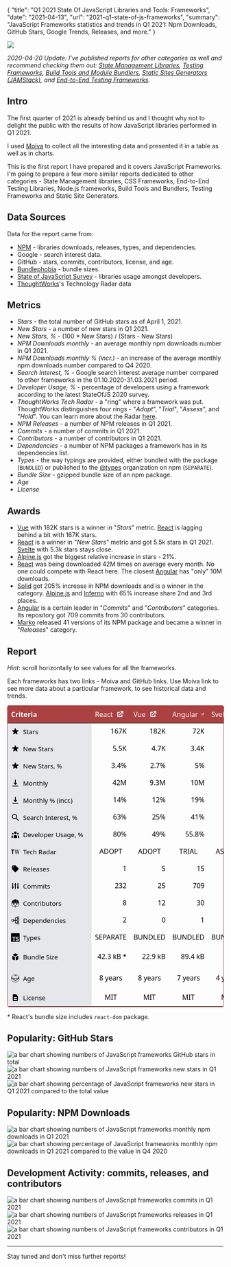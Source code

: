 {
    "title": "Q1 2021 State Of JavaScript Libraries and Tools: Frameworks",
    "date": "2021-04-13",
    "url": "2021-q1-state-of-js-frameworks",
    "summary": "JavaScript Frameworks statistics and trends in Q1 2021: Npm Downloads, GitHub Stars, Google Trends, Releases, and more."
}

![](/blog/images/2021-q1-report/logo.png)

*2020-04-20 Update: I've published reports for other categories as well and recommend checking them out: [State Management Libraries](https://moiva.io/blog/2021-q1-report-state-management), [Testing Frameworks](https://moiva.io/blog/2021-q1-report-js-testing-libraries), [Build Tools and Module Bundlers](https://moiva.io/blog/2021-q1-report-js-build-tools-bundlers), [Static Sites Generators (JAMStack)](https://moiva.io/blog/2021-q1-report-js-jamstack), and [End-to-End Testing Frameworks](https://moiva.io/blog/2021-q1-report-end-to-end-testing-frameworks).*

## Intro
The first quarter of 2021 is already behind us and I thought why not to delight the public with the results of how JavaScript libraries performed in Q1 2021.

I used [Moiva](http://moiva.io/) to collect all the interesting data and presented it in a table as well as in charts.

This is the first report I have prepared and it covers JavaScript Frameworks. I'm going to prepare a few more similar reports dedicated to other categories - State Management libraries, CSS Frameworks, End-to-End Testing Libraries, Node.js frameworks, Build Tools and Bundlers, Testing Frameworks and Static Site Generators.

## Data Sources
Data for the report came from:
- [NPM](https://www.npmjs.com/) - libraries downloads, releases, types, and dependencies.
- Google - search interest data.
- GitHub - stars, commits, contributors, license, and age.
- [Bundlephobia](https://bundlephobia.com/) - bundle sizes.
- [State of JavaScript Survey](https://stateofjs.com/) - libraries usage amongst developers.
- [ThoughtWorks](https://www.thoughtworks.com/)'s Technology Radar data

## Metrics
- *Stars* - the total number of GitHub stars as of April 1, 2021.
- *New Stars* - a number of new stars in Q1 2021.
- *New Stars, %* - (100 * New Stars) / (Stars - New Stars)
- *NPM Downloads monthly* - an average monthly npm downloads number in Q1 2021.
- *NPM Downloads monthly % (incr.)* - an increase of the average monthly npm downloads number compared to Q4 2020.
- *Search Interest, %* - Google search interest average number compared to other frameworks in the 01.10.2020-31.03.2021 period.
- *Developer Usage, %* - percentage of developers using a framework according to the latest StateOfJS 2020 survey.
- *ThoughtWorks Tech Radar* - a "ring" where a framework was put. ThoughtWorks distinguishes four rings - "*Adopt*", "*Trial*", "*Assess*", and "*Hold*". You can learn more about the Radar [here](https://www.thoughtworks.com/radar/faq).
- *NPM Releases* - a number of NPM releases in Q1 2021.
- *Commits* - a number of commits in Q1 2021.
- *Contributors* - a number of contributors in Q1 2021.
- *Dependencies* - a number of NPM packages a framework has in its dependencies list.
- *Types* - the way typings are provided, either bundled with the package (`BUNDLED`) or published to the [@types](https://www.npmjs.com/~types) organization on npm (`SEPARATE`).
- *Bundle Size* - gzipped bundle size of an npm package.
- *Age*
- *License*

## Awards
- [Vue](https://github.com/vuejs/vue) with 182K stars is a winner in "*Stars*" metric. [React](https://github.com/facebook/react) is lagging behind a bit with 167K stars.
- [React](https://github.com/facebook/react) is a winner in "*New Stars*" metric and got 5.5k stars in Q1 2021. [Svelte](https://github.com/sveltejs/svelte) with 5.3k stars stays close.
- [Alpine.js](https://github.com/alpinejs/alpine) got the biggest relative increase in stars - 21%.
- [React](https://github.com/facebook/react) was being downloaded 42M times on average every month. No one could compete with React here. The closest [Angular](https://github.com/angular/angular) has "only" 10M downloads.
- [Solid](https://github.com/ryansolid/solid) got 205% increase in NPM downloads and is a winner in the category. [Alpine.js](https://github.com/alpinejs/alpine) and [Inferno](https://github.com/infernojs/inferno) with 65% increase share 2nd and 3rd places.
- [Angular](https://github.com/angular/angular) is a certain leader in "*Commits*" and "*Contributors*" categories. Its repository got 709 commits from 30 contributors.
- [Marko](https://github.com/marko-js/marko) released 41 versions of its NPM package and became a winner in "*Releases*" category.

## Report
*Hint*: scroll horizontally to see values for all the frameworks.

Each frameworks has two links - Moiva and GitHub links. Use Moiva link to see more data about a particular framework, to see historical data and trends.

<style type='text/css'>
.wrapper-2021q1 {
    border-color: rgba(172, 65, 66, 1);
    border-radius: 0.25rem;
    border-width: 1px;
    border-style: solid;
    width: 100%;
    overflow: scroll;
}
.wrapper-2021q1 table {
  padding: 0;
  margin: 0;
  border: none;
    font-size: 16px;
    border-width: 1px;
    table-layout: auto;
    border-collapse: collapse;
    text-indent: 0;
    border-color: inherit;
    font-family: ui-sans-serif, system-ui, -apple-system, BlinkMacSystemFont, "Segoe UI", Roboto, "Helvetica Neue", Arial, "Noto Sans", sans-serif, "Apple Color Emoji", "Segoe UI Emoji", "Segoe UI Symbol", "Noto Color Emoji";
}
.wrapper-2021q1 thead {
    background-color: rgba(172, 65, 66, 1.0);
    color: white;
}
.wrapper-2021q1 thead th {
    z-index: 1;
    border: none;
}

.wrapper-2021q1 thead th:first-child {
    background-color: rgba(172, 65, 66, 1.0);
    height: 2.5rem;
    position: -webkit-sticky;
    position: sticky;
    left: 0;
    z-index: 2;
}

.wrapper-2021q1 thead th:first-child div {
    width: 180px;
}

.wrapper-2021q1 thead th div {
    display: flex;
}

.wrapper-2021q1 tbody {
    color: black;
}

.wrapper-2021q1 tbody th {
    font-weight: 500;
    font-size: 15px;
    position: -webkit-sticky;
    position: sticky;
    left: 0;
    z-index: 1;
    background-color: rgba(229, 231, 235, 1.0) !important;
    padding-left: 0.5rem;
    padding-right: 0.5rem;
    border-left: none;
}

.wrapper-2021q1 tbody tr {
    height: 40px;
}

.wrapper-2021q1 td, th {
    border-bottom: none;
    border-top: none;
}

.wrapper-2021q1 a.primary-link {
    font-weight: 400;
    color: rgba(255, 255, 255, 1) !important;
}

.wrapper-2021q1 a.primary-link:hover {
    font-weight: 400;
    --tw-text-opacity: 1;
    color: rgba(255, 255, 255, var(--tw-text-opacity));
    text-decoration: underline;
}
.wrapper-2021q1 a, .link {
    cursor: pointer;
    font-weight: 400;
    color: rgba(172, 65, 66, 1);
}
.wrapper-2021q1 a {
    color: inherit;
    text-decoration: inherit;
}

.wrapper-2021q1 .ml-2 {
    margin-left: 0.5rem;
}
.wrapper-2021q1 svg {
    display: block;
    vertical-align: middle;
}
.wrapper-2021q1 .w-5 {
    width: 1.25rem;
}
.wrapper-2021q1 .h-5 {
    height: 1.25rem;
}
.wrapper-2021q1 .border-r {
    border-right-width: 1px !important;
}

.wrapper-2021q1 .border-gray-300 {
    border-color: rgba(209, 213, 219, 1);
}

.wrapper-2021q1 .items-center {
    align-items: center;
}

.wrapper-2021q1 .flex {
    display: flex;
}
.wrapper-2021q1 .justify-end {
    justify-content: flex-end;
}
.wrapper-2021q1 .justify-center {
    justify-content: center;
}
</style>

<div class="wrapper-2021q1"><table><thead class="text-white bg-primary"><tr><th scope="col"><div class="w-52">Criteria</div></th><th scope="col"><div><a href="/?npm=react" class="primary-link">React</a><a href="https://github.com/facebook/react" target="_blank" class="ml-2 primary-link"><svg xmlns="http://www.w3.org/2000/svg" class="w-5 h-5" viewBox="0 0 20 20" fill="currentColor"><path d="M11 3a1 1 0 100 2h2.586l-6.293 6.293a1 1 0 101.414 1.414L15 6.414V9a1 1 0 102 0V4a1 1 0 00-1-1h-5z"></path><path d="M5 5a2 2 0 00-2 2v8a2 2 0 002 2h8a2 2 0 002-2v-3a1 1 0 10-2 0v3H5V7h3a1 1 0 000-2H5z"></path></svg></a></div></th><th scope="col"><div><a href="/?npm=vue" class="primary-link">Vue</a><a href="https://github.com/vuejs/vue" target="_blank" class="ml-2 primary-link"><svg xmlns="http://www.w3.org/2000/svg" class="w-5 h-5" viewBox="0 0 20 20" fill="currentColor"><path d="M11 3a1 1 0 100 2h2.586l-6.293 6.293a1 1 0 101.414 1.414L15 6.414V9a1 1 0 102 0V4a1 1 0 00-1-1h-5z"></path><path d="M5 5a2 2 0 00-2 2v8a2 2 0 002 2h8a2 2 0 002-2v-3a1 1 0 10-2 0v3H5V7h3a1 1 0 000-2H5z"></path></svg></a></div></th><th scope="col"><div><a href="/?npm=@angular/core" class="primary-link">Angular</a><a href="https://github.com/angular/angular" target="_blank" class="ml-2 primary-link"><svg xmlns="http://www.w3.org/2000/svg" class="w-5 h-5" viewBox="0 0 20 20" fill="currentColor"><path d="M11 3a1 1 0 100 2h2.586l-6.293 6.293a1 1 0 101.414 1.414L15 6.414V9a1 1 0 102 0V4a1 1 0 00-1-1h-5z"></path><path d="M5 5a2 2 0 00-2 2v8a2 2 0 002 2h8a2 2 0 002-2v-3a1 1 0 10-2 0v3H5V7h3a1 1 0 000-2H5z"></path></svg></a></div></th><th scope="col"><div><a href="/?npm=svelte" class="primary-link">Svelte</a><a href="https://github.com/sveltejs/svelte" target="_blank" class="ml-2 primary-link"><svg xmlns="http://www.w3.org/2000/svg" class="w-5 h-5" viewBox="0 0 20 20" fill="currentColor"><path d="M11 3a1 1 0 100 2h2.586l-6.293 6.293a1 1 0 101.414 1.414L15 6.414V9a1 1 0 102 0V4a1 1 0 00-1-1h-5z"></path><path d="M5 5a2 2 0 00-2 2v8a2 2 0 002 2h8a2 2 0 002-2v-3a1 1 0 10-2 0v3H5V7h3a1 1 0 000-2H5z"></path></svg></a></div></th><th scope="col"><div><a href="/?npm=ember-source" class="primary-link">Ember</a><a href="https://github.com/emberjs/ember.js" target="_blank" class="ml-2 primary-link"><svg xmlns="http://www.w3.org/2000/svg" class="w-5 h-5" viewBox="0 0 20 20" fill="currentColor"><path d="M11 3a1 1 0 100 2h2.586l-6.293 6.293a1 1 0 101.414 1.414L15 6.414V9a1 1 0 102 0V4a1 1 0 00-1-1h-5z"></path><path d="M5 5a2 2 0 00-2 2v8a2 2 0 002 2h8a2 2 0 002-2v-3a1 1 0 10-2 0v3H5V7h3a1 1 0 000-2H5z"></path></svg></a></div></th><th scope="col"><div><a href="/?npm=alpinejs" class="primary-link">Alpine.js</a><a href="https://github.com/alpinejs/alpine" target="_blank" class="ml-2 primary-link"><svg xmlns="http://www.w3.org/2000/svg" class="w-5 h-5" viewBox="0 0 20 20" fill="currentColor"><path d="M11 3a1 1 0 100 2h2.586l-6.293 6.293a1 1 0 101.414 1.414L15 6.414V9a1 1 0 102 0V4a1 1 0 00-1-1h-5z"></path><path d="M5 5a2 2 0 00-2 2v8a2 2 0 002 2h8a2 2 0 002-2v-3a1 1 0 10-2 0v3H5V7h3a1 1 0 000-2H5z"></path></svg></a></div></th><th scope="col"><div><a href="/?npm=inferno" class="primary-link">Inferno</a><a href="https://github.com/infernojs/inferno" target="_blank" class="ml-2 primary-link"><svg xmlns="http://www.w3.org/2000/svg" class="w-5 h-5" viewBox="0 0 20 20" fill="currentColor"><path d="M11 3a1 1 0 100 2h2.586l-6.293 6.293a1 1 0 101.414 1.414L15 6.414V9a1 1 0 102 0V4a1 1 0 00-1-1h-5z"></path><path d="M5 5a2 2 0 00-2 2v8a2 2 0 002 2h8a2 2 0 002-2v-3a1 1 0 10-2 0v3H5V7h3a1 1 0 000-2H5z"></path></svg></a></div></th><th scope="col"><div><a href="/?npm=preact" class="primary-link">Preact</a><a href="https://github.com/preactjs/preact" target="_blank" class="ml-2 primary-link"><svg xmlns="http://www.w3.org/2000/svg" class="w-5 h-5" viewBox="0 0 20 20" fill="currentColor"><path d="M11 3a1 1 0 100 2h2.586l-6.293 6.293a1 1 0 101.414 1.414L15 6.414V9a1 1 0 102 0V4a1 1 0 00-1-1h-5z"></path><path d="M5 5a2 2 0 00-2 2v8a2 2 0 002 2h8a2 2 0 002-2v-3a1 1 0 10-2 0v3H5V7h3a1 1 0 000-2H5z"></path></svg></a></div></th><th scope="col"><div><a href="/?npm=hyperapp" class="primary-link">Hyperapp</a><a href="https://github.com/jorgebucaran/hyperapp" target="_blank" class="ml-2 primary-link"><svg xmlns="http://www.w3.org/2000/svg" class="w-5 h-5" viewBox="0 0 20 20" fill="currentColor"><path d="M11 3a1 1 0 100 2h2.586l-6.293 6.293a1 1 0 101.414 1.414L15 6.414V9a1 1 0 102 0V4a1 1 0 00-1-1h-5z"></path><path d="M5 5a2 2 0 00-2 2v8a2 2 0 002 2h8a2 2 0 002-2v-3a1 1 0 10-2 0v3H5V7h3a1 1 0 000-2H5z"></path></svg></a></div></th><th scope="col"><div><a href="/?npm=riot" class="primary-link">Riot</a><a href="https://github.com/riot/riot" target="_blank" class="ml-2 primary-link"><svg xmlns="http://www.w3.org/2000/svg" class="w-5 h-5" viewBox="0 0 20 20" fill="currentColor"><path d="M11 3a1 1 0 100 2h2.586l-6.293 6.293a1 1 0 101.414 1.414L15 6.414V9a1 1 0 102 0V4a1 1 0 00-1-1h-5z"></path><path d="M5 5a2 2 0 00-2 2v8a2 2 0 002 2h8a2 2 0 002-2v-3a1 1 0 10-2 0v3H5V7h3a1 1 0 000-2H5z"></path></svg></a></div></th><th scope="col"><div><a href="/?npm=angular" class="primary-link">AngularJS</a><a href="https://github.com/angular/angular.js" target="_blank" class="ml-2 primary-link"><svg xmlns="http://www.w3.org/2000/svg" class="w-5 h-5" viewBox="0 0 20 20" fill="currentColor"><path d="M11 3a1 1 0 100 2h2.586l-6.293 6.293a1 1 0 101.414 1.414L15 6.414V9a1 1 0 102 0V4a1 1 0 00-1-1h-5z"></path><path d="M5 5a2 2 0 00-2 2v8a2 2 0 002 2h8a2 2 0 002-2v-3a1 1 0 10-2 0v3H5V7h3a1 1 0 000-2H5z"></path></svg></a></div></th><th scope="col"><div><a href="/?npm=knockout" class="primary-link">Knockout</a><a href="https://github.com/knockout/knockout" target="_blank" class="ml-2 primary-link"><svg xmlns="http://www.w3.org/2000/svg" class="w-5 h-5" viewBox="0 0 20 20" fill="currentColor"><path d="M11 3a1 1 0 100 2h2.586l-6.293 6.293a1 1 0 101.414 1.414L15 6.414V9a1 1 0 102 0V4a1 1 0 00-1-1h-5z"></path><path d="M5 5a2 2 0 00-2 2v8a2 2 0 002 2h8a2 2 0 002-2v-3a1 1 0 10-2 0v3H5V7h3a1 1 0 000-2H5z"></path></svg></a></div></th><th scope="col"><div><a href="/?npm=solid-js" class="primary-link">Solid</a><a href="https://github.com/ryansolid/solid" target="_blank" class="ml-2 primary-link"><svg xmlns="http://www.w3.org/2000/svg" class="w-5 h-5" viewBox="0 0 20 20" fill="currentColor"><path d="M11 3a1 1 0 100 2h2.586l-6.293 6.293a1 1 0 101.414 1.414L15 6.414V9a1 1 0 102 0V4a1 1 0 00-1-1h-5z"></path><path d="M5 5a2 2 0 00-2 2v8a2 2 0 002 2h8a2 2 0 002-2v-3a1 1 0 10-2 0v3H5V7h3a1 1 0 000-2H5z"></path></svg></a></div></th><th scope="col"><div><a href="/?npm=mithril" class="primary-link">Mithril.js</a><a href="https://github.com/MithrilJS/mithril.js" target="_blank" class="ml-2 primary-link"><svg xmlns="http://www.w3.org/2000/svg" class="w-5 h-5" viewBox="0 0 20 20" fill="currentColor"><path d="M11 3a1 1 0 100 2h2.586l-6.293 6.293a1 1 0 101.414 1.414L15 6.414V9a1 1 0 102 0V4a1 1 0 00-1-1h-5z"></path><path d="M5 5a2 2 0 00-2 2v8a2 2 0 002 2h8a2 2 0 002-2v-3a1 1 0 10-2 0v3H5V7h3a1 1 0 000-2H5z"></path></svg></a></div></th><th scope="col"><div><a href="/?npm=aurelia-framework" class="primary-link">Aurelia</a><a href="https://github.com/aurelia/framework" target="_blank" class="ml-2 primary-link"><svg xmlns="http://www.w3.org/2000/svg" class="w-5 h-5" viewBox="0 0 20 20" fill="currentColor"><path d="M11 3a1 1 0 100 2h2.586l-6.293 6.293a1 1 0 101.414 1.414L15 6.414V9a1 1 0 102 0V4a1 1 0 00-1-1h-5z"></path><path d="M5 5a2 2 0 00-2 2v8a2 2 0 002 2h8a2 2 0 002-2v-3a1 1 0 10-2 0v3H5V7h3a1 1 0 000-2H5z"></path></svg></a></div></th><th scope="col"><div><a href="/?npm=stimulus" class="primary-link">Stimulus</a><a href="https://github.com/hotwired/stimulus" target="_blank" class="ml-2 primary-link"><svg xmlns="http://www.w3.org/2000/svg" class="w-5 h-5" viewBox="0 0 20 20" fill="currentColor"><path d="M11 3a1 1 0 100 2h2.586l-6.293 6.293a1 1 0 101.414 1.414L15 6.414V9a1 1 0 102 0V4a1 1 0 00-1-1h-5z"></path><path d="M5 5a2 2 0 00-2 2v8a2 2 0 002 2h8a2 2 0 002-2v-3a1 1 0 10-2 0v3H5V7h3a1 1 0 000-2H5z"></path></svg></a></div></th><th scope="col"><div><a href="/?npm=marko" class="primary-link">Marko</a><a href="https://github.com/marko-js/marko" target="_blank" class="ml-2 primary-link"><svg xmlns="http://www.w3.org/2000/svg" class="w-5 h-5" viewBox="0 0 20 20" fill="currentColor"><path d="M11 3a1 1 0 100 2h2.586l-6.293 6.293a1 1 0 101.414 1.414L15 6.414V9a1 1 0 102 0V4a1 1 0 00-1-1h-5z"></path><path d="M5 5a2 2 0 00-2 2v8a2 2 0 002 2h8a2 2 0 002-2v-3a1 1 0 10-2 0v3H5V7h3a1 1 0 000-2H5z"></path></svg></a></div></th></tr></thead><tbody><!-- Stars --><tr class="row"><th class="border-r border-gray-300"><div class="flex items-center border-r"><svg xmlns="http://www.w3.org/2000/svg" class="w-5 h-5" viewBox="0 0 20 20" fill="currentColor"><path d="M9.049 2.927c.3-.921 1.603-.921 1.902 0l1.07 3.292a1 1 0 00.95.69h3.462c.969 0 1.371 1.24.588 1.81l-2.8 2.034a1 1 0 00-.364 1.118l1.07 3.292c.3.921-.755 1.688-1.54 1.118l-2.8-2.034a1 1 0 00-1.175 0l-2.8 2.034c-.784.57-1.838-.197-1.539-1.118l1.07-3.292a1 1 0 00-.364-1.118L2.98 8.72c-.783-.57-.38-1.81.588-1.81h3.461a1 1 0 00.951-.69l1.07-3.292z"></path></svg><div class="ml-2">Stars</div></div></th><td class="border-r border-gray-300"><div class="flex justify-end">167K</div></td><td class="border-r border-gray-300"><div class="flex justify-end">182K</div></td><td class="border-r border-gray-300"><div class="flex justify-end">72K</div></td><td class="border-r border-gray-300"><div class="flex justify-end">46K</div></td><td class="border-r border-gray-300"><div class="flex justify-end">22K</div></td><td class="border-r border-gray-300"><div class="flex justify-end">15K</div></td><td class="border-r border-gray-300"><div class="flex justify-end">15K</div></td><td class="border-r border-gray-300"><div class="flex justify-end">29K</div></td><td class="border-r border-gray-300"><div class="flex justify-end">18K</div></td><td class="border-r border-gray-300"><div class="flex justify-end">14K</div></td><td class="border-r border-gray-300"><div class="flex justify-end">60K</div></td><td class="border-r border-gray-300"><div class="flex justify-end">10K</div></td><td class="border-r border-gray-300"><div class="flex justify-end">5.6K</div></td><td class="border-r border-gray-300"><div class="flex justify-end">13K</div></td><td class="border-r border-gray-300"><div class="flex justify-end">12K</div></td><td class="border-r border-gray-300"><div class="flex justify-end">10K</div></td><td class="border-r border-gray-300"><div class="flex justify-end">10K</div></td></tr><tr class="row"><th class="border-r border-gray-300"><div class="flex items-center border-r"><svg xmlns="http://www.w3.org/2000/svg" class="w-5 h-5" viewBox="0 0 20 20" fill="currentColor"><path d="M9.049 2.927c.3-.921 1.603-.921 1.902 0l1.07 3.292a1 1 0 00.95.69h3.462c.969 0 1.371 1.24.588 1.81l-2.8 2.034a1 1 0 00-.364 1.118l1.07 3.292c.3.921-.755 1.688-1.54 1.118l-2.8-2.034a1 1 0 00-1.175 0l-2.8 2.034c-.784.57-1.838-.197-1.539-1.118l1.07-3.292a1 1 0 00-.364-1.118L2.98 8.72c-.783-.57-.38-1.81.588-1.81h3.461a1 1 0 00.951-.69l1.07-3.292z"></path></svg><div class="ml-2">New Stars</div></div></th><td class="border-r border-gray-300 bg-gray-200"><div class="flex items-center justify-end">5.5K</div></td><td class="border-r border-gray-300 bg-gray-200"><div class="flex items-center justify-end">4.7K</div></td><td class="border-r border-gray-300 bg-gray-200"><div class="flex items-center justify-end">3.4K</div></td><td class="border-r border-gray-300 bg-gray-200"><div class="flex items-center justify-end">5.3K</div></td><td class="border-r border-gray-300 bg-gray-200"><div class="flex items-center justify-end">179</div></td><td class="border-r border-gray-300 bg-gray-200"><div class="flex items-center justify-end">2.7K</div></td><td class="border-r border-gray-300 bg-gray-200"><div class="flex items-center justify-end">181</div></td><td class="border-r border-gray-300 bg-gray-200"><div class="flex items-center justify-end">849</div></td><td class="border-r border-gray-300 bg-gray-200"><div class="flex items-center justify-end">213</div></td><td class="border-r border-gray-300 bg-gray-200"><div class="flex items-center justify-end">152</div></td><td class="border-r border-gray-300 bg-gray-200"><div class="flex items-center justify-end">203</div></td><td class="border-r border-gray-300 bg-gray-200"><div class="flex items-center justify-end">86</div></td><td class="border-r border-gray-300 bg-gray-200"><div class="flex items-center justify-end">746</div></td><td class="border-r border-gray-300 bg-gray-200"><div class="flex items-center justify-end">215</div></td><td class="border-r border-gray-300 bg-gray-200"><div class="flex items-center justify-end">86</div></td><td class="border-r border-gray-300 bg-gray-200"><div class="flex items-center justify-end">529</div></td><td class="border-r border-gray-300 bg-gray-200"><div class="flex items-center justify-end">272</div></td></tr><tr class="row"><th class="border-r border-gray-300"><div class="flex items-center border-r"><svg xmlns="http://www.w3.org/2000/svg" class="w-5 h-5" viewBox="0 0 20 20" fill="currentColor"><path d="M9.049 2.927c.3-.921 1.603-.921 1.902 0l1.07 3.292a1 1 0 00.95.69h3.462c.969 0 1.371 1.24.588 1.81l-2.8 2.034a1 1 0 00-.364 1.118l1.07 3.292c.3.921-.755 1.688-1.54 1.118l-2.8-2.034a1 1 0 00-1.175 0l-2.8 2.034c-.784.57-1.838-.197-1.539-1.118l1.07-3.292a1 1 0 00-.364-1.118L2.98 8.72c-.783-.57-.38-1.81.588-1.81h3.461a1 1 0 00.951-.69l1.07-3.292z"></path></svg><div class="ml-2">New Stars, %</div></div></th><td class="border-r border-gray-300"><div class="flex items-center justify-end">3.4% </div></td><td class="border-r border-gray-300"><div class="flex items-center justify-end">2.7% </div></td><td class="border-r border-gray-300"><div class="flex items-center justify-end">5% </div></td><td class="border-r border-gray-300"><div class="flex items-center justify-end">13% </div></td><td class="border-r border-gray-300"><div class="flex items-center justify-end">0.8% </div></td><td class="border-r border-gray-300"><div class="flex items-center justify-end">21% </div></td><td class="border-r border-gray-300"><div class="flex items-center justify-end">1.2% </div></td><td class="border-r border-gray-300"><div class="flex items-center justify-end">3% </div></td><td class="border-r border-gray-300"><div class="flex items-center justify-end">1.2% </div></td><td class="border-r border-gray-300"><div class="flex items-center justify-end">1.1% </div></td><td class="border-r border-gray-300"><div class="flex items-center justify-end">0.3% </div></td><td class="border-r border-gray-300"><div class="flex items-center justify-end">0.9% </div></td><td class="border-r border-gray-300"><div class="flex items-center justify-end">16% </div></td><td class="border-r border-gray-300"><div class="flex items-center justify-end">1.7% </div></td><td class="border-r border-gray-300"><div class="flex items-center justify-end">0.7% </div></td><td class="border-r border-gray-300"><div class="flex items-center justify-end">5.4% </div></td><td class="border-r border-gray-300"><div class="flex items-center justify-end">2.8% </div></td></tr><tr class="row"><th class="border-r border-gray-300"><div class="flex items-center border-r"><svg xmlns="http://www.w3.org/2000/svg" class="w-5 h-5" viewBox="0 0 20 20" fill="currentColor"><path fill-rule="evenodd" d="M3 17a1 1 0 011-1h12a1 1 0 110 2H4a1 1 0 01-1-1zm3.293-7.707a1 1 0 011.414 0L9 10.586V3a1 1 0 112 0v7.586l1.293-1.293a1 1 0 111.414 1.414l-3 3a1 1 0 01-1.414 0l-3-3a1 1 0 010-1.414z" clip-rule="evenodd"></path></svg><div class="ml-2">Monthly</div></div></th><td class="border-r border-gray-300 bg-gray-200"><div class="flex items-center justify-end">42M</div></td><td class="border-r border-gray-300 bg-gray-200"><div class="flex items-center justify-end">9.3M</div></td><td class="border-r border-gray-300 bg-gray-200"><div class="flex items-center justify-end">10M</div></td><td class="border-r border-gray-300 bg-gray-200"><div class="flex items-center justify-end">542K</div></td><td class="border-r border-gray-300 bg-gray-200"><div class="flex items-center justify-end">649K</div></td><td class="border-r border-gray-300 bg-gray-200"><div class="flex items-center justify-end">149K</div></td><td class="border-r border-gray-300 bg-gray-200"><div class="flex items-center justify-end">89K</div></td><td class="border-r border-gray-300 bg-gray-200"><div class="flex items-center justify-end">2.5M</div></td><td class="border-r border-gray-300 bg-gray-200"><div class="flex items-center justify-end">11K</div></td><td class="border-r border-gray-300 bg-gray-200"><div class="flex items-center justify-end">25K</div></td><td class="border-r border-gray-300 bg-gray-200"><div class="flex items-center justify-end">2.4M</div></td><td class="border-r border-gray-300 bg-gray-200"><div class="flex items-center justify-end">222K</div></td><td class="border-r border-gray-300 bg-gray-200"><div class="flex items-center justify-end">51K</div></td><td class="border-r border-gray-300 bg-gray-200"><div class="flex items-center justify-end">74K</div></td><td class="border-r border-gray-300 bg-gray-200"><div class="flex items-center justify-end">42K</div></td><td class="border-r border-gray-300 bg-gray-200"><div class="flex items-center justify-end">540K</div></td><td class="border-r border-gray-300 bg-gray-200"><div class="flex items-center justify-end">58K</div></td></tr><tr class="row"><th class="border-r border-gray-300"><div class="flex items-center border-r"><svg xmlns="http://www.w3.org/2000/svg" class="w-5 h-5" viewBox="0 0 20 20" fill="currentColor"><path fill-rule="evenodd" d="M3 17a1 1 0 011-1h12a1 1 0 110 2H4a1 1 0 01-1-1zm3.293-7.707a1 1 0 011.414 0L9 10.586V3a1 1 0 112 0v7.586l1.293-1.293a1 1 0 111.414 1.414l-3 3a1 1 0 01-1.414 0l-3-3a1 1 0 010-1.414z" clip-rule="evenodd"></path></svg><div class="ml-2">Monthly % (incr.)</div></div></th><td class="border-r border-gray-300"><div class="flex items-center justify-end">14% </div></td><td class="border-r border-gray-300"><div class="flex items-center justify-end">12% </div></td><td class="border-r border-gray-300"><div class="flex items-center justify-end">19% </div></td><td class="border-r border-gray-300"><div class="flex items-center justify-end">22% </div></td><td class="border-r border-gray-300"><div class="flex items-center justify-end">21% </div></td><td class="border-r border-gray-300"><div class="flex items-center justify-end">65% </div></td><td class="border-r border-gray-300"><div class="flex items-center justify-end">65% </div></td><td class="border-r border-gray-300"><div class="flex items-center justify-end">38% </div></td><td class="border-r border-gray-300"><div class="flex items-center justify-end">1% </div></td><td class="border-r border-gray-300"><div class="flex items-center justify-end">-2% </div></td><td class="border-r border-gray-300"><div class="flex items-center justify-end">2% </div></td><td class="border-r border-gray-300"><div class="flex items-center justify-end">22% </div></td><td class="border-r border-gray-300"><div class="flex items-center justify-end">205% </div></td><td class="border-r border-gray-300"><div class="flex items-center justify-end">25% </div></td><td class="border-r border-gray-300"><div class="flex items-center justify-end">2% </div></td><td class="border-r border-gray-300"><div class="flex items-center justify-end">35% </div></td><td class="border-r border-gray-300"><div class="flex items-center justify-end">16% </div></td></tr><tr class="row"><th class="border-r border-gray-300"><div class="flex items-center border-r"><svg xmlns="http://www.w3.org/2000/svg" class="w-5 h-5" viewBox="0 0 20 20" fill="currentColor"><path fill-rule="evenodd" d="M8 4a4 4 0 100 8 4 4 0 000-8zM2 8a6 6 0 1110.89 3.476l4.817 4.817a1 1 0 01-1.414 1.414l-4.816-4.816A6 6 0 012 8z" clip-rule="evenodd"></path></svg><div class="ml-2">Search Interest, %</div></div></th><td class="border-r border-gray-300 bg-gray-200"><div class="flex items-center justify-end">63%</div></td><td class="border-r border-gray-300 bg-gray-200"><div class="flex items-center justify-end">25%</div></td><td class="border-r border-gray-300 bg-gray-200"><div class="flex items-center justify-end">41%</div></td><td class="border-r border-gray-300 bg-gray-200"><div class="flex items-center justify-end">-</div></td><td class="border-r border-gray-300 bg-gray-200"><div class="flex items-center justify-end">-</div></td><td class="border-r border-gray-300 bg-gray-200"><div class="flex items-center justify-end">-</div></td><td class="border-r border-gray-300 bg-gray-200"><div class="flex items-center justify-end">-</div></td><td class="border-r border-gray-300 bg-gray-200"><div class="flex items-center justify-end">-</div></td><td class="border-r border-gray-300 bg-gray-200"><div class="flex items-center justify-end">-</div></td><td class="border-r border-gray-300 bg-gray-200"><div class="flex items-center justify-end">-</div></td><td class="border-r border-gray-300 bg-gray-200"><div class="flex items-center justify-end">-</div></td><td class="border-r border-gray-300 bg-gray-200"><div class="flex items-center justify-end">-</div></td><td class="border-r border-gray-300 bg-gray-200"><div class="flex items-center justify-end">-</div></td><td class="border-r border-gray-300 bg-gray-200"><div class="flex items-center justify-end">-</div></td><td class="border-r border-gray-300 bg-gray-200"><div class="flex items-center justify-end">-</div></td><td class="border-r border-gray-300 bg-gray-200"><div class="flex items-center justify-end">-</div></td><td class="border-r border-gray-300 bg-gray-200"><div class="flex items-center justify-end">-</div></td></tr><tr class="row"><th class="border-r border-gray-300"><div class="flex items-center border-r"><svg xmlns="http://www.w3.org/2000/svg" class="w-5 h-5" viewBox="0 0 20 20" fill="currentColor"><path d="M13 6a3 3 0 11-6 0 3 3 0 016 0zM18 8a2 2 0 11-4 0 2 2 0 014 0zM14 15a4 4 0 00-8 0v3h8v-3zM6 8a2 2 0 11-4 0 2 2 0 014 0zM16 18v-3a5.972 5.972 0 00-.75-2.906A3.005 3.005 0 0119 15v3h-3zM4.75 12.094A5.973 5.973 0 004 15v3H1v-3a3 3 0 013.75-2.906z"></path></svg><div class="ml-2">Developer Usage, %</div></div></th><td class="border-r border-gray-300"><div class="flex items-center justify-end">80%</div></td><td class="border-r border-gray-300"><div class="flex items-center justify-end">49%</div></td><td class="border-r border-gray-300"><div class="flex items-center justify-end">55.8%</div></td><td class="border-r border-gray-300"><div class="flex items-center justify-end">14.5%</div></td><td class="border-r border-gray-300"><div class="flex items-center justify-end">11.1%</div></td><td class="border-r border-gray-300"><div class="flex items-center justify-end">3.3%</div></td><td class="border-r border-gray-300"><div class="flex items-center justify-end">-</div></td><td class="border-r border-gray-300"><div class="flex items-center justify-end">13.4%</div></td><td class="border-r border-gray-300"><div class="flex items-center justify-end">-</div></td><td class="border-r border-gray-300"><div class="flex items-center justify-end">-</div></td><td class="border-r border-gray-300"><div class="flex items-center justify-end">-</div></td><td class="border-r border-gray-300"><div class="flex items-center justify-end">-</div></td><td class="border-r border-gray-300"><div class="flex items-center justify-end">-</div></td><td class="border-r border-gray-300"><div class="flex items-center justify-end">-</div></td><td class="border-r border-gray-300"><div class="flex items-center justify-end">-</div></td><td class="border-r border-gray-300"><div class="flex items-center justify-end">1.3%</div></td><td class="border-r border-gray-300"><div class="flex items-center justify-end">-</div></td></tr><tr class="row"><th class="border-r border-gray-300"><div class="flex items-center border-r"><div class="root w-5 dark"><svg xmlns="http://www.w3.org/2000/svg" xmlns:xlink="http://www.w3.org/1999/xlink" viewBox="0 0 66 36" fill="#fff" fill-rule="evenodd" stroke="#000" stroke-linecap="round" stroke-linejoin="round"><path d="M0 5.93V0h25.132v5.93h-9.06v29h-7v-29zM29.255 0h3.5L38.5 28.2 44.87 0h3.463l6.052 28.188L60.535 0H64l-8 34.92h-3.587l-5.93-28.546L40.16 34.92h-3.587z" stroke="none" style="color: black; fill: currentcolor;"></path></svg></div><div class="ml-2">Tech Radar</div></div></th><td class="border-r border-gray-300 bg-gray-200"><div class="flex items-center justify-center">ADOPT</div></td><td class="border-r border-gray-300 bg-gray-200"><div class="flex items-center justify-center">ADOPT</div></td><td class="border-r border-gray-300 bg-gray-200"><div class="flex items-center justify-center">TRIAL</div></td><td class="border-r border-gray-300 bg-gray-200"><div class="flex items-center justify-center">ASSESS</div></td><td class="border-r border-gray-300 bg-gray-200"><div class="flex items-center justify-center">ADOPT</div></td><td class="border-r border-gray-300 bg-gray-200"><div class="flex items-center justify-center">-</div></td><td class="border-r border-gray-300 bg-gray-200"><div class="flex items-center justify-center">-</div></td><td class="border-r border-gray-300 bg-gray-200"><div class="flex items-center justify-center">-</div></td><td class="border-r border-gray-300 bg-gray-200"><div class="flex items-center justify-center">ASSESS</div></td><td class="border-r border-gray-300 bg-gray-200"><div class="flex items-center justify-center">-</div></td><td class="border-r border-gray-300 bg-gray-200"><div class="flex items-center justify-center">HOLD</div></td><td class="border-r border-gray-300 bg-gray-200"><div class="flex items-center justify-center">-</div></td><td class="border-r border-gray-300 bg-gray-200"><div class="flex items-center justify-center">-</div></td><td class="border-r border-gray-300 bg-gray-200"><div class="flex items-center justify-center">-</div></td><td class="border-r border-gray-300 bg-gray-200"><div class="flex items-center justify-center">-</div></td><td class="border-r border-gray-300 bg-gray-200"><div class="flex items-center justify-center">-</div></td><td class="border-r border-gray-300 bg-gray-200"><div class="flex items-center justify-center">-</div></td></tr><tr class="row"><th class="border-r border-gray-300"><div class="flex items-center border-r"><svg xmlns="http://www.w3.org/2000/svg" class="w-5 h-5" viewBox="0 0 20 20" fill="currentColor"><path fill-rule="evenodd" d="M17.707 9.293a1 1 0 010 1.414l-7 7a1 1 0 01-1.414 0l-7-7A.997.997 0 012 10V5a3 3 0 013-3h5c.256 0 .512.098.707.293l7 7zM5 6a1 1 0 100-2 1 1 0 000 2z" clip-rule="evenodd"></path></svg><div class="ml-2">Releases</div></div></th><td class="border-r border-gray-300"><div class="flex items-center justify-end">1</div></td><td class="border-r border-gray-300"><div class="flex items-center justify-end">5</div></td><td class="border-r border-gray-300"><div class="flex items-center justify-end">15</div></td><td class="border-r border-gray-300"><div class="flex items-center justify-end">11</div></td><td class="border-r border-gray-300"><div class="flex items-center justify-end">10</div></td><td class="border-r border-gray-300"><div class="flex items-center justify-end">2</div></td><td class="border-r border-gray-300"><div class="flex items-center justify-end">3</div></td><td class="border-r border-gray-300"><div class="flex items-center justify-end">5</div></td><td class="border-r border-gray-300"><div class="flex items-center justify-end">4</div></td><td class="border-r border-gray-300"><div class="flex items-center justify-end">5</div></td><td class="border-r border-gray-300"><div class="flex items-center justify-end">0</div></td><td class="border-r border-gray-300"><div class="flex items-center justify-end">0</div></td><td class="border-r border-gray-300"><div class="flex items-center justify-end">22</div></td><td class="border-r border-gray-300"><div class="flex items-center justify-end">0</div></td><td class="border-r border-gray-300"><div class="flex items-center justify-end">0</div></td><td class="border-r border-gray-300"><div class="flex items-center justify-end">0</div></td><td class="border-r border-gray-300"><div class="flex items-center justify-end">41</div></td></tr><tr class="row"><th class="border-r border-gray-300"><div class="flex items-center border-r"><svg xmlns="http://www.w3.org/2000/svg" class="w-5 h-5" viewBox="0 0 20 20" fill="currentColor"><path d="M5 4a1 1 0 00-2 0v7.268a2 2 0 000 3.464V16a1 1 0 102 0v-1.268a2 2 0 000-3.464V4zM11 4a1 1 0 10-2 0v1.268a2 2 0 000 3.464V16a1 1 0 102 0V8.732a2 2 0 000-3.464V4zM16 3a1 1 0 011 1v7.268a2 2 0 010 3.464V16a1 1 0 11-2 0v-1.268a2 2 0 010-3.464V4a1 1 0 011-1z"></path></svg><div class="ml-2">Commits</div></div></th><td class="border-r border-gray-300 bg-gray-200"><div class="flex items-center justify-end">232</div></td><td class="border-r border-gray-300 bg-gray-200"><div class="flex items-center justify-end">25</div></td><td class="border-r border-gray-300 bg-gray-200"><div class="flex items-center justify-end">709</div></td><td class="border-r border-gray-300 bg-gray-200"><div class="flex items-center justify-end">93</div></td><td class="border-r border-gray-300 bg-gray-200"><div class="flex items-center justify-end">161</div></td><td class="border-r border-gray-300 bg-gray-200"><div class="flex items-center justify-end">62</div></td><td class="border-r border-gray-300 bg-gray-200"><div class="flex items-center justify-end">25</div></td><td class="border-r border-gray-300 bg-gray-200"><div class="flex items-center justify-end">95</div></td><td class="border-r border-gray-300 bg-gray-200"><div class="flex items-center justify-end">61</div></td><td class="border-r border-gray-300 bg-gray-200"><div class="flex items-center justify-end">27</div></td><td class="border-r border-gray-300 bg-gray-200"><div class="flex items-center justify-end">17</div></td><td class="border-r border-gray-300 bg-gray-200"><div class="flex items-center justify-end">3</div></td><td class="border-r border-gray-300 bg-gray-200"><div class="flex items-center justify-end">91</div></td><td class="border-r border-gray-300 bg-gray-200"><div class="flex items-center justify-end">1</div></td><td class="border-r border-gray-300 bg-gray-200"><div class="flex items-center justify-end">6</div></td><td class="border-r border-gray-300 bg-gray-200"><div class="flex items-center justify-end">11</div></td><td class="border-r border-gray-300 bg-gray-200"><div class="flex items-center justify-end">127</div></td></tr><tr class="row"><th class="border-r border-gray-300"><div class="flex items-center border-r"><svg xmlns="http://www.w3.org/2000/svg" class="w-5 h-5" preserveAspectRatio="xMidYMid meet" viewBox="0 0 64 64"><path d="M40.322 4.102C38.603 2.702 35.304 2 32 2c-3.302 0-6.601.701-8.32 2.101v21.41h16.643V4.102z" fill="black"></path><path d="M58.384 27.574l.532.284C58.39 17.578 53.723 9.323 41.937 6.47l.001 17.323c6.843.676 12.639 2.022 16.446 3.781" fill="black"></path><path d="M22.063 23.793l.002-17.323C10.277 9.323 5.61 17.578 5.084 27.859l.532-.284c3.808-1.76 9.604-3.106 16.447-3.782" fill="black"></path><path d="M58 35.486V32h4c0-1.345-1.032-2.616-2.833-3.761c-2.343-.574-9.126-2.125-17.229-2.933v1.717H22.063v-1.717c-8.105.808-14.892 2.358-17.231 2.935C3.031 29.384 2 30.655 2 32h4v3.486C4.496 36.193 3 37.79 3 41c0 3.981 2.302 5.506 4.064 5.893C8.271 55.282 26.084 62 32 62s23.729-6.718 24.936-15.107C58.698 46.506 61 44.981 61 41c0-3.21-1.496-4.807-3-5.514zM56 45h-1v1c0 7.037-16.911 14-23 14S9 53.037 9 46v-1H8c-.122 0-3-.046-3-4c0-3.834 2.701-3.994 3-4h1v-5h46v5h1c.122 0 3 .046 3 4c0 3.834-2.701 3.994-3 4z" fill="black"></path><path d="M25 38.558c0-.552-.113-1.073-.295-1.562c1.03.747 1.859 1.752 2.295 3.06c0-7.998-14-7.998-14-.998c.652-1.632 2.162-2.72 3.963-3.252A4.454 4.454 0 0 0 16 38.558a4.5 4.5 0 0 0 9 0" fill="black"></path><path d="M37 40.056c.436-1.308 1.265-2.313 2.295-3.06A4.451 4.451 0 0 0 39 38.558a4.5 4.5 0 0 0 9 0a4.456 4.456 0 0 0-.963-2.752c1.801.532 3.311 1.62 3.963 3.252c0-7-14-7-14 .998" fill="black"></path><path d="M40.1 49.708H23.901c-.9 0-.9.857-.9.857c0 3.43 4.5 5.143 9 5.143s9-1.713 9-5.143c-.001 0-.001-.857-.901-.857" fill="black"></path></svg><div class="ml-2">Contributors</div></div></th><td class="border-r border-gray-300"><div class="flex items-center justify-end">8</div></td><td class="border-r border-gray-300"><div class="flex items-center justify-end">12</div></td><td class="border-r border-gray-300"><div class="flex items-center justify-end">30</div></td><td class="border-r border-gray-300"><div class="flex items-center justify-end">17</div></td><td class="border-r border-gray-300"><div class="flex items-center justify-end">15</div></td><td class="border-r border-gray-300"><div class="flex items-center justify-end">17</div></td><td class="border-r border-gray-300"><div class="flex items-center justify-end">3</div></td><td class="border-r border-gray-300"><div class="flex items-center justify-end">8</div></td><td class="border-r border-gray-300"><div class="flex items-center justify-end">9</div></td><td class="border-r border-gray-300"><div class="flex items-center justify-end">1</div></td><td class="border-r border-gray-300"><div class="flex items-center justify-end">1</div></td><td class="border-r border-gray-300"><div class="flex items-center justify-end">2</div></td><td class="border-r border-gray-300"><div class="flex items-center justify-end">18</div></td><td class="border-r border-gray-300"><div class="flex items-center justify-end">0</div></td><td class="border-r border-gray-300"><div class="flex items-center justify-end">1</div></td><td class="border-r border-gray-300"><div class="flex items-center justify-end">3</div></td><td class="border-r border-gray-300"><div class="flex items-center justify-end">7</div></td></tr><tr class="row"><th class="border-r border-gray-300"><div class="flex items-center border-r"><svg xmlns="http://www.w3.org/2000/svg" class="w-5 h-5" preserveAspectRatio="xMidYMid meet" viewBox="0 0 32 32"><path d="M30 10V2h-8v3h-5a2.002 2.002 0 0 0-2 2v8h-5v-3H2v8h8v-3h5v8a2.002 2.002 0 0 0 2 2h5v3h8v-8h-8v3h-5v-8h5v3h8v-8h-8v3h-5V7h5v3zM8 18H4v-4h4zm16 6h4v4h-4zm0-10h4v4h-4zm0-10h4v4h-4z" fill="black"></path></svg><div class="ml-2">Dependencies</div></div></th><td class="border-r border-gray-300 bg-gray-200"><div class="flex items-center justify-end">2</div></td><td class="border-r border-gray-300 bg-gray-200"><div class="flex items-center justify-end">0</div></td><td class="border-r border-gray-300 bg-gray-200"><div class="flex items-center justify-end">1</div></td><td class="border-r border-gray-300 bg-gray-200"><div class="flex items-center justify-end">0</div></td><td class="border-r border-gray-300 bg-gray-200"><div class="flex items-center justify-end">25</div></td><td class="border-r border-gray-300 bg-gray-200"><div class="flex items-center justify-end">0</div></td><td class="border-r border-gray-300 bg-gray-200"><div class="flex items-center justify-end">3</div></td><td class="border-r border-gray-300 bg-gray-200"><div class="flex items-center justify-end">0</div></td><td class="border-r border-gray-300 bg-gray-200"><div class="flex items-center justify-end">0</div></td><td class="border-r border-gray-300 bg-gray-200"><div class="flex items-center justify-end">7</div></td><td class="border-r border-gray-300 bg-gray-200"><div class="flex items-center justify-end">0</div></td><td class="border-r border-gray-300 bg-gray-200"><div class="flex items-center justify-end">0</div></td><td class="border-r border-gray-300 bg-gray-200"><div class="flex items-center justify-end">0</div></td><td class="border-r border-gray-300 bg-gray-200"><div class="flex items-center justify-end">0</div></td><td class="border-r border-gray-300 bg-gray-200"><div class="flex items-center justify-end">9</div></td><td class="border-r border-gray-300 bg-gray-200"><div class="flex items-center justify-end">2</div></td><td class="border-r border-gray-300 bg-gray-200"><div class="flex items-center justify-end">13</div></td></tr><tr class="row"><th class="border-r border-gray-300"><div class="flex items-center border-r"><div class="flex justify-center w-5"><svg xmlns="http://www.w3.org/2000/svg" class="w-4 h-4" preserveAspectRatio="xMidYMid meet" viewBox="0 0 24 24"><path d="M1.125 0C.502 0 0 .502 0 1.125v21.75C0 23.498.502 24 1.125 24h21.75c.623 0 1.125-.502 1.125-1.125V1.125C24 .502 23.498 0 22.875 0zm17.363 9.75c.612 0 1.154.037 1.627.111a6.38 6.38 0 0 1 1.306.34v2.458a3.95 3.95 0 0 0-.643-.361a5.093 5.093 0 0 0-.717-.26a5.453 5.453 0 0 0-1.426-.2c-.3 0-.573.028-.819.086a2.1 2.1 0 0 0-.623.242c-.17.104-.3.229-.393.374a.888.888 0 0 0-.14.49c0 .196.053.373.156.529c.104.156.252.304.443.444s.423.276.696.41c.273.135.582.274.926.416c.47.197.892.407 1.266.628c.374.222.695.473.963.753c.268.279.472.598.614.957c.142.359.214.776.214 1.253c0 .657-.125 1.21-.373 1.656a3.033 3.033 0 0 1-1.012 1.085a4.38 4.38 0 0 1-1.487.596c-.566.12-1.163.18-1.79.18a9.916 9.916 0 0 1-1.84-.164a5.544 5.544 0 0 1-1.512-.493v-2.63a5.033 5.033 0 0 0 3.237 1.2c.333 0 .624-.03.872-.09c.249-.06.456-.144.623-.25c.166-.108.29-.234.373-.38a1.023 1.023 0 0 0-.074-1.089a2.12 2.12 0 0 0-.537-.5a5.597 5.597 0 0 0-.807-.444a27.72 27.72 0 0 0-1.007-.436c-.918-.383-1.602-.852-2.053-1.405c-.45-.553-.676-1.222-.676-2.005c0-.614.123-1.141.369-1.582c.246-.441.58-.804 1.004-1.089a4.494 4.494 0 0 1 1.47-.629a7.536 7.536 0 0 1 1.77-.201zm-15.113.188h9.563v2.166H9.506v9.646H6.789v-9.646H3.375z" fill="black"></path></svg></div><div class="ml-2">Types</div></div></th><td class="border-r border-gray-300"><div class="flex items-center justify-center">SEPARATE</div></td><td class="border-r border-gray-300"><div class="flex items-center justify-center">BUNDLED</div></td><td class="border-r border-gray-300"><div class="flex items-center justify-center">BUNDLED</div></td><td class="border-r border-gray-300"><div class="flex items-center justify-center">BUNDLED</div></td><td class="border-r border-gray-300"><div class="flex items-center justify-center">-</div></td><td class="border-r border-gray-300"><div class="flex items-center justify-center">-</div></td><td class="border-r border-gray-300"><div class="flex items-center justify-center">BUNDLED</div></td><td class="border-r border-gray-300"><div class="flex items-center justify-center">BUNDLED</div></td><td class="border-r border-gray-300"><div class="flex items-center justify-center">-</div></td><td class="border-r border-gray-300"><div class="flex items-center justify-center">BUNDLED</div></td><td class="border-r border-gray-300"><div class="flex items-center justify-center">SEPARATE</div></td><td class="border-r border-gray-300"><div class="flex items-center justify-center">BUNDLED</div></td><td class="border-r border-gray-300"><div class="flex items-center justify-center">BUNDLED</div></td><td class="border-r border-gray-300"><div class="flex items-center justify-center">SEPARATE</div></td><td class="border-r border-gray-300"><div class="flex items-center justify-center">BUNDLED</div></td><td class="border-r border-gray-300"><div class="flex items-center justify-center">-</div></td><td class="border-r border-gray-300"><div class="flex items-center justify-center">SEPARATE</div></td></tr><tr class="row"><th class="border-r border-gray-300"><div class="flex items-center border-r"><svg xmlns="http://www.w3.org/2000/svg" class="w-5 h-5" viewBox="0 0 20 20" fill="currentColor"><path d="M11 17a1 1 0 001.447.894l4-2A1 1 0 0017 15V9.236a1 1 0 00-1.447-.894l-4 2a1 1 0 00-.553.894V17zM15.211 6.276a1 1 0 000-1.788l-4.764-2.382a1 1 0 00-.894 0L4.789 4.488a1 1 0 000 1.788l4.764 2.382a1 1 0 00.894 0l4.764-2.382zM4.447 8.342A1 1 0 003 9.236V15a1 1 0 00.553.894l4 2A1 1 0 009 17v-5.764a1 1 0 00-.553-.894l-4-2z"></path></svg><div class="ml-2">Bundle Size</div></div></th><td class="border-r border-gray-300 bg-gray-200"><div class="flex items-center justify-end">42.3 kB *</div></td><td class="border-r border-gray-300 bg-gray-200"><div class="flex items-center justify-end">22.9 kB</div></td><td class="border-r border-gray-300 bg-gray-200"><div class="flex items-center justify-end">89.4 kB</div></td><td class="border-r border-gray-300 bg-gray-200"><div class="flex items-center justify-end">1.6 kB</div></td><td class="border-r border-gray-300 bg-gray-200"><div class="flex items-center justify-end">396.1 kB</div></td><td class="border-r border-gray-300 bg-gray-200"><div class="flex items-center justify-end">8.3 kB</div></td><td class="border-r border-gray-300 bg-gray-200"><div class="flex items-center justify-end">7.9 kB</div></td><td class="border-r border-gray-300 bg-gray-200"><div class="flex items-center justify-end">4 kB</div></td><td class="border-r border-gray-300 bg-gray-200"><div class="flex items-center justify-end">1.7 kB</div></td><td class="border-r border-gray-300 bg-gray-200"><div class="flex items-center justify-end">6.3 kB</div></td><td class="border-r border-gray-300 bg-gray-200"><div class="flex items-center justify-end">62.3 kB</div></td><td class="border-r border-gray-300 bg-gray-200"><div class="flex items-center justify-end">23.7 kB</div></td><td class="border-r border-gray-300 bg-gray-200"><div class="flex items-center justify-end">7.3 kB</div></td><td class="border-r border-gray-300 bg-gray-200"><div class="flex items-center justify-end">9.8 kB</div></td><td class="border-r border-gray-300 bg-gray-200"><div class="flex items-center justify-end">49.3 kB</div></td><td class="border-r border-gray-300 bg-gray-200"><div class="flex items-center justify-end">8.4 kB</div></td><td class="border-r border-gray-300 bg-gray-200"><div class="flex items-center justify-end"></div></td></tr><tr class="row"><th class="border-r border-gray-300"><div class="flex items-center border-r"><svg xmlns="http://www.w3.org/2000/svg" class="w-5 h-5" preserveAspectRatio="xMidYMid meet" viewBox="0 0 64 64"><path d="M60.837 36.945l.498-5.47c0-7.263-1.399-13.073-6.523-16.893C52.008 8.973 45.759 2.001 31.994 2C18.236 2 11.99 8.973 9.188 14.583c-5.124 3.819-6.523 9.63-6.523 16.893l.498 5.47C2.472 37.629 2 38.689 2 40.246c0 4.176 2.442 4.737 3.444 4.791C5.942 53.354 14.301 62 32.001 62c18.793 0 26.05-9.859 26.553-16.962c.614-.028 1.435-.214 2.138-.877c.869-.818 1.308-2.136 1.308-3.915c0-1.557-.472-2.617-1.163-3.301m-1.17 6.134c-.672.632-1.655.442-1.658.443l-.919-.22v.943c0 6.538-6.682 16.267-25.089 16.267S6.913 50.784 6.913 44.246l-.007-.925l-.906.2a1.894 1.894 0 0 1-.378.033c-1.761 0-2.131-1.799-2.131-3.308c0-2.34 1.249-2.831 2.296-2.831c.105 0 .175.007.187.008l.19.024l.18-.069c2.273-.892 3.791-2.253 4.513-4.044c1.396-3.471-.546-7.668-1.707-10.177c-.295-.638-.601-1.296-.681-1.608c.223-1.659 2.953-18.062 23.532-18.062c20.576.002 23.309 16.4 23.531 18.062c-.081.313-.385.971-.681 1.608c-1.161 2.508-3.105 6.706-1.708 10.177c.721 1.791 2.239 3.152 4.513 4.044l.18.067l.186-.021a1.77 1.77 0 0 1 .191-.009c1.047 0 2.296.491 2.296 2.831c0 1.335-.292 2.316-.842 2.833" fill="black"></path><path d="M32.001 46.423c-4.848 0-8.777 2.227-8.777 4.737c0 .337.074 1.178.211 1.178h2.961l.585-1.401l.524 1.401H40.53c.158 0 .246-.878.246-1.243c0-2.509-3.928-4.672-8.775-4.672" fill="black"></path><path d="M32.067 9.329a63.897 63.897 0 0 1 6.987.116c2.333.17 4.659.487 7.043.873c-2.121-1.154-4.453-1.918-6.837-2.381c-2.387-.479-4.833-.622-7.261-.556a40.006 40.006 0 0 0-7.186.946c-2.36.505-4.621 1.272-6.909 1.991c2.429.075 4.804-.285 7.15-.494c2.351-.22 4.682-.435 7.013-.495" fill="black"></path><path d="M32.055 13.438a95.341 95.341 0 0 1 8.52.114c2.844.17 5.681.485 8.563.876c-2.665-1.173-5.51-1.93-8.396-2.39c-2.888-.475-5.823-.615-8.743-.549a58.13 58.13 0 0 0-8.684.943c-2.864.502-5.647 1.273-8.453 1.995c2.922.076 5.799-.281 8.653-.492c2.857-.221 5.698-.436 8.54-.497" fill="black"></path><path d="M43.461 28.132a8.366 8.366 0 0 0-7.682 5.036c-2.671-.143-5.183-.017-7.466.23a8.361 8.361 0 0 0-7.771-5.267c-4.618 0-8.366 3.734-8.366 8.345c0 4.608 3.748 8.346 8.366 8.346c4.619 0 8.368-3.737 8.368-8.346c0-.113-.014-.226-.018-.34c1.93-.197 4.022-.3 6.229-.213c-.015.183-.03.365-.03.553c0 4.608 3.748 8.346 8.369 8.346c4.617 0 8.364-3.737 8.364-8.346c.001-4.61-3.746-8.344-8.363-8.344M20.542 42.039c-3.08 0-5.577-2.489-5.577-5.563s2.497-5.564 5.577-5.564s5.578 2.49 5.578 5.564s-2.498 5.563-5.578 5.563m22.917 0c-3.08 0-5.578-2.489-5.578-5.563s2.498-5.564 5.578-5.564s5.578 2.49 5.578 5.564s-2.498 5.563-5.578 5.563" fill="black"></path></svg><div class="ml-2">Age</div></div></th><td class="border-r border-gray-300"><div class="flex items-center justify-center">8 years</div></td><td class="border-r border-gray-300"><div class="flex items-center justify-center">8 years</div></td><td class="border-r border-gray-300"><div class="flex items-center justify-center">7 years</div></td><td class="border-r border-gray-300"><div class="flex items-center justify-center">4 years</div></td><td class="border-r border-gray-300"><div class="flex items-center justify-center">10 years</div></td><td class="border-r border-gray-300"><div class="flex items-center justify-center">1 year</div></td><td class="border-r border-gray-300"><div class="flex items-center justify-center">6 years</div></td><td class="border-r border-gray-300"><div class="flex items-center justify-center">6 years</div></td><td class="border-r border-gray-300"><div class="flex items-center justify-center">4 years</div></td><td class="border-r border-gray-300"><div class="flex items-center justify-center">8 years</div></td><td class="border-r border-gray-300"><div class="flex items-center justify-center">11 years</div></td><td class="border-r border-gray-300"><div class="flex items-center justify-center">11 years</div></td><td class="border-r border-gray-300"><div class="flex items-center justify-center">3 years</div></td><td class="border-r border-gray-300"><div class="flex items-center justify-center">7 years</div></td><td class="border-r border-gray-300"><div class="flex items-center justify-center">6 years</div></td><td class="border-r border-gray-300"><div class="flex items-center justify-center">4 years</div></td><td class="border-r border-gray-300"><div class="flex items-center justify-center">7 years</div></td></tr><tr class="row"><th class="border-r border-gray-300"><div class="flex items-center border-r"><svg xmlns="http://www.w3.org/2000/svg" class="w-5 h-5" viewBox="0 0 20 20" fill="currentColor"><path fill-rule="evenodd" d="M4 4a2 2 0 012-2h4.586A2 2 0 0112 2.586L15.414 6A2 2 0 0116 7.414V16a2 2 0 01-2 2H6a2 2 0 01-2-2V4zm2 6a1 1 0 011-1h6a1 1 0 110 2H7a1 1 0 01-1-1zm1 3a1 1 0 100 2h6a1 1 0 100-2H7z" clip-rule="evenodd"></path></svg><div class="ml-2">License</div></div></th><td class="border-r border-gray-300 bg-gray-200"><div class="flex items-center justify-center">MIT</div></td><td class="border-r border-gray-300 bg-gray-200"><div class="flex items-center justify-center">MIT</div></td><td class="border-r border-gray-300 bg-gray-200"><div class="flex items-center justify-center">MIT</div></td><td class="border-r border-gray-300 bg-gray-200"><div class="flex items-center justify-center">MIT</div></td><td class="border-r border-gray-300 bg-gray-200"><div class="flex items-center justify-center">MIT</div></td><td class="border-r border-gray-300 bg-gray-200"><div class="flex items-center justify-center">MIT</div></td><td class="border-r border-gray-300 bg-gray-200"><div class="flex items-center justify-center">MIT</div></td><td class="border-r border-gray-300 bg-gray-200"><div class="flex items-center justify-center">MIT</div></td><td class="border-r border-gray-300 bg-gray-200"><div class="flex items-center justify-center">MIT</div></td><td class="border-r border-gray-300 bg-gray-200"><div class="flex items-center justify-center">MIT</div></td><td class="border-r border-gray-300 bg-gray-200"><div class="flex items-center justify-center">MIT</div></td><td class="border-r border-gray-300 bg-gray-200"><div class="flex items-center justify-center">MIT</div></td><td class="border-r border-gray-300 bg-gray-200"><div class="flex items-center justify-center">MIT</div></td><td class="border-r border-gray-300 bg-gray-200"><div class="flex items-center justify-center">MIT</div></td><td class="border-r border-gray-300 bg-gray-200"><div class="flex items-center justify-center">MIT</div></td><td class="border-r border-gray-300 bg-gray-200"><div class="flex items-center justify-center">MIT</div></td><td class="border-r border-gray-300 bg-gray-200"><div class="flex items-center justify-center">MIT</div></td></tr></tbody></table></div>

\* React's bundle size includes `react-dom` package. 

## Popularity: GitHub Stars

![a bar chart showing numbers of JavaScript frameworks GitHub stars in total](/blog/images/2021-q1-report/fw/stars.png)
![a bar chart showing numbers of JavaScript frameworks new stars in Q1 2021](/blog/images/2021-q1-report/fw/new-stars.png)
![a bar chart showing percentage of JavaScript frameworks new stars in Q1 2021 compared to the total value](/blog/images/2021-q1-report/fw/new-stars-percentage.png)

## Popularity: NPM Downloads
![a bar chart showing numbers of JavaScript frameworks monthly npm downloads in Q1 2021](/blog/images/2021-q1-report/fw/npm-downloads.png)
![a bar chart showing percentage of JavaScript frameworks monthly npm downloads in Q1 2021 compared to the value in Q4 2020](/blog/images/2021-q1-report/fw/npm-downloads-percentage.png)

## Development Activity: commits, releases, and contributors
![a bar chart showing numbers of JavaScript frameworks commits in Q1 2021](/blog/images/2021-q1-report/fw/commits.png)
![a bar chart showing numbers of JavaScript frameworks releases in Q1 2021](/blog/images/2021-q1-report/fw/npm-releases.png)
![a bar chart showing numbers of JavaScript frameworks contributors in Q1 2021](/blog/images/2021-q1-report/fw/contributors.png)

---

Stay tuned and don't miss further reports!

